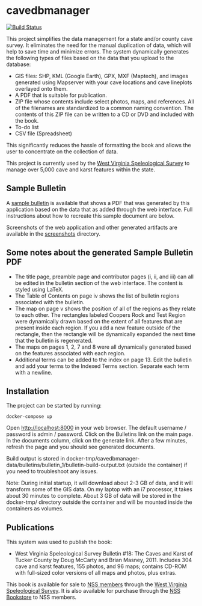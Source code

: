 # cavedbmanager

[![Build Status](https://travis-ci.org/masneyb/cavedbmanager.svg?branch=master)](https://travis-ci.org/masneyb/cavedbmanager)

This project simplifies the data management for a state and/or county cave
survey. It eliminates the need for the manual duplication of data, which will
help to save time and minimize errors. The system dynamically generates
the following types of files based on the data that you upload to the database:

* GIS files: SHP, KML (Google Earth), GPX, MXF (Maptech), and images generated
  using Mapserver with your cave locations and cave lineplots overlayed onto
  them.
* A PDF that is suitable for publication.
* ZIP file whose contents include select photos, maps, and references. All of
  the filenames are standardized to a common naming convention. The contents of
  this ZIP file can be written to a CD or DVD and included with the book.
* To-do list
* CSV file (Spreadsheet)

This significantly reduces the hassle of formatting the book and allows the user
to concentrate on the collection of data.

This project is currently used by the 
[West Virginia Speleological Survey](https://www.wvass.org/)
to manage over 5,000 cave and karst features within the state.


## Sample Bulletin

A [sample bulletin](sample-bulletin/sample-bulletin.pdf?raw=1) is available that
shows a PDF that was generated by this application based on the data that as
added through the web interface. Full instructions about how to recreate this
sample document are below.

Screenshots of the web application and other generated artifacts are available
in the [screenshots](screenshots) directory.


## Some notes about the generated Sample Bulletin PDF

* The title page, preamble page and contributor pages (i, ii, and iii) can
  all be edited in the bulletin section of the web interface. The content
  is styled using LaTeX.
* The Table of Contents on page iv shows the list of bulletin regions
  associated with the bulletin.
* The map on page v shows the position of all of the regions as they relate
  to each other. The rectangles labeled Coopers Rock and Test Region were
  dynamically drawn based on the extent of all features that are present
  inside each region. If you add a new feature outside of the rectangle,
  then the rectangle will be dynamically expanded the next time that
  the bulletin is regenerated.
* The maps on pages 1, 2, 7 and 8 were all dynamically generated based on
  the features associated with each region.
* Additional terms can be added to the index on page 13. Edit the bulletin
  and add your terms to the Indexed Terms section. Separate each term with
  a newline.


## Installation

The project can be started by running:

    docker-compose up

Open [http://localhost:8000](http://localhost:8000) in your web browser.
The default username / password is admin / password. Click on the Bulletins link
on the main page. In the documents column, click on the generate link. After a
few minutes, refresh the page and you should see generated documents.

Build output is stored in
docker-tmp/cavedbmanager-data/bulletins/bulletin_1/bulletin-build-output.txt
(outside the container) if you need to troubleshoot any issues.

Note: During initial startup, it will download about 2-3 GB of data, and it will
transform some of the GIS data. On my laptop with an i7 processor, it takes about
30 minutes to complete. About 3 GB of data will be stored in the docker-tmp/
directory outside the container and will be mounted inside the containers
as volumes.


## Publications

This system was used to publish the book:

* West Virginia Speleological Survey Bulletin #18: The Caves and Karst of
  Tucker County by Doug McCarty and Brian Masney, 2011. Includes 304 cave and
  karst features, 155 photos, and 96 maps; contains CD-ROM with full-sized
  color versions of all maps and photos, plus extras.

This book is available for sale to [NSS members](http://caves.org/) through
the [West Virginia Speleological Survey](http://www.wvass.org/).
It is also available for purchase through the
[NSS Bookstore](https://bookstore.caves.org/index.php?mode=store&submode=showitem&itemnumber=01-0687)
to NSS members.

